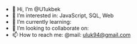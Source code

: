 - 👋 Hi, I’m @U1ukbek
- 👀 I’m interested in: JavaScript, SQL, Web
- 🌱 I’m currently learning: 
- 💞️ I’m looking to collaborate on: 
- 📫 How to reach me: @mail: uluk94@gmail.com

<!---
U1ukbek/U1ukbek is a ✨ special ✨ repository because its `README.md` (this file) appears on your GitHub profile.
You can click the Preview link to take a look at your changes.
--->

